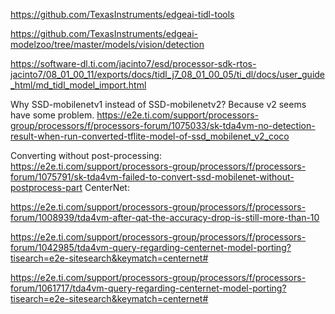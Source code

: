 

https://github.com/TexasInstruments/edgeai-tidl-tools

https://github.com/TexasInstruments/edgeai-modelzoo/tree/master/models/vision/detection


https://software-dl.ti.com/jacinto7/esd/processor-sdk-rtos-jacinto7/08_01_00_11/exports/docs/tidl_j7_08_01_00_05/ti_dl/docs/user_guide_html/md_tidl_model_import.html    


Why SSD-mobilenetv1 instead of SSD-mobilenetv2? Because v2 seems have some problem.
https://e2e.ti.com/support/processors-group/processors/f/processors-forum/1075033/sk-tda4vm-no-detection-result-when-run-converted-tflite-model-of-ssd_mobilenet_v2_coco    

Converting without post-processing:
https://e2e.ti.com/support/processors-group/processors/f/processors-forum/1075791/sk-tda4vm-failed-to-convert-ssd-mobilenet-without-postprocess-part
CenterNet:

https://e2e.ti.com/support/processors-group/processors/f/processors-forum/1008939/tda4vm-after-qat-the-accuracy-drop-is-still-more-than-10

https://e2e.ti.com/support/processors-group/processors/f/processors-forum/1042985/tda4vm-query-regarding-centernet-model-porting?tisearch=e2e-sitesearch&keymatch=centernet#

https://e2e.ti.com/support/processors-group/processors/f/processors-forum/1061717/tda4vm-query-regarding-centernet-model-porting?tisearch=e2e-sitesearch&keymatch=centernet#

